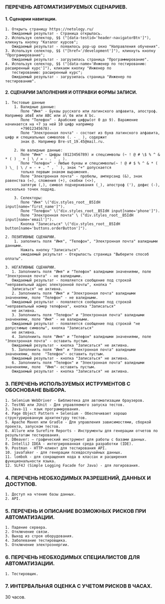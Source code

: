 ### ПЕРЕЧЕНЬ АВТОМАТИЗИРУЕМЫХ СЦЕНАРИЕВ.

#### 1. Сценарии навигации.
    1. Открыть страницу https://netology.ru/ 
       Ожидаемый результат - Страница открылась.
    2. Используя селектор, $$ ("[data-testid='header-navigatorBtn']"), кликнуть кнопку "Каталог курсов"; 
       Ожидаемый результат - появилось pop-up окно "Направления обучения".
    3. Используя селектор, $$ ("[href='/development']"), кликнуть кнопку "Програмирование"; 
       Ожидаемый результат - загрузилась страница "Программирование".
    4. Используя селектор, $$ ("[data-name='Инженер по тестированию: расширенный курс']"), кликаем кнопку "Инженер по
       тестированию: расширенный курс";
       Ожидаемый результат - загрузилась страница "Инженер по тестированию".

#### 2. СЦЕНАРИИ ЗАПОЛНЕНИЯ И ОТПРАВКИ ФОРМЫ ЗАПИСИ.
    1. Тестовые данные
        1. Валидные данные: 
           Поле "Имя" - Буквы русского или латинского алфавита, апостроф. Например абвЁ или ABC или а\`бв или A`bc. 
           Поле "Телефон" - Арабские цифры(от 0 до 9). Варажение начинается на +7 за ней 10 цифр например
           +79012345678). 
           Поле "Электронная почта" - состоит из букв латинского алфавита, цифр и специальных символов (. - _ ), содержит
           знак @. Например Bre-st_19.45@mail.ru.

        2. Не валидные данные: 
           Поле "Имя" - Цифры (0123456789) и спецсимволы (~ ! @ # \$ % ^ & * ( ) _ + | \ / = - . " , ). 
           Поле "Телефон" - Любые буквы и спецсимволы(~ ! @ # $ % ^ & * ( ) \_ | \ / = - + . " , ` ), знак "+" допускается
           только первым знаком выражения. 
           Поле "Электронная почта" - пробелы, амперсанд (&), знак равенства (=), сложения (+), скобки (<>),
           запятую (,), символ подчеркивания (_), апостроф ('), дефис (-), несколько точек подряд.

        3. Селекторы: 
           Поле "Имя" \("div.styles_root__B5IdH input[name='first_name']").
           Поле "Телефон" \("div.styles_root__B5IdH input[name='phone']").
           Поле "Электронная почта" \ ("div.styles_root__B5IdH input[name='email']").
           Кнопка "Записаться" \("div.styles_root__B5IdH button[name='buttons.orderButton']").

    2. ПОЗИТИВНЫЕ СЦЕНАРИИ. 
        1. заполнить поля "Имя", "Телефон", "Электронная почта" валидными данными.
           Нажать кнопку "Записаться".
           ожидаемый результат - Открыласть страница "Выберите способ оплаты".

    3. НЕГАТИВНЫЕ СЦЕНАРИИ. 
       1. Заполниить поля "Имя" и "Телефон" валидными значениями, поле "Электронная почта" - не валидными.
       Ожидаемый результат - появляется сообщение под строкой "неправильный адрес электронной почты", кнопка "
       Записаться" не активна.
       2. Заполниить поля "Имя" и "Электронная почта" валидными значениями, поле "Телефон" - не валидными.
       Ожидаемый результат - появляется сообщение под строкой "неправильный номер телефона", кнопка "Записаться"
       не активна.
       3. Заполниить поля "Телефон" и "Электронная почта" валидными значениями, поле "Имя" - не валидными.
       Ожидаемый результат - появляется сообщение под строкой "не допустимые символы", кнопка "Записаться"
       не активна.
       4. Заполниить поля "Имя" и "Телефон" валидными значениями, поле "Электронная почта" - оставить пустым.
       Ожидаемый результат - кнопка "Записаться" не активна.
       5. Заполниить поля "Имя" и "Электронная почта" валидными значениями, поле  "Телефон"- оставить пустым.
       Ожидаемый результат - кнопка "Записаться" не активна.
       6. Заполниить поля "Телефон" и "Электронная почта" валидными значениями, поле  "Имя"- оставить пустым.
       Ожидаемый результат - кнопка "Записаться" не активна.

### 3. ПЕРЕЧЕНЬ ИСПОЛЬЗУЕМЫХ ИСТРУМЕНТОВ С ОБОСНОВАНЕ ВЫБОРА. 
    1. Selenium WebDriver - Библиотека для автоматизации браузеров.
    2. TestNG или JUnit - Для управляемого запуска тестов.
    3. Java-11 - язык програмирования.
    4. Page Object Pattern + Selenium - Обеспечивает хорошо структурированную архитектуру тестов.
    5. Apache Maven или Gradle - Для управления зависимостями, сборкой проекта, запуском тестов.
    6. Allure или Surefire Reports - Инструменты для генерации отчетов по результатам тестирования.
    7. DBeaver: — графический инструмент для работы с базами данных.
    8. IntelliJ IDEA - интегрированная среда разработки (IDE).
    9. Postman - HTTP-клиент для тестирования API.
    10. javafaker - для генерации псевдослучайных данных.
    11. lombok - для сокращения кода в классах и расширения функциональности языка.
    12. SLF4J (Simple Logging Facade for Java) - для логирования.

### 4. ПЕРЕЧЕНЬ НЕОБХОДИМЫХ РАЗРЕШЕНИЙ, ДАННЫХ И ДОСТУПОВ. 
    1. Доступ на чтение базы данных.
    2. API.

### 5. ПЕРЕЧЕНЬ И ОПИСАНИЕ ВОЗМОЖНЫХ РИСКОВ ПРИ АВТОМАТИЗАЦИИ. 
    1. Падение сервера.
    2. Отключение связи.
    3. Выход из строя оборудования.
    4. Заболевание тестировщика.
    5. Отключение электроэнергии.

### 6. ПЕРЕЧЕНЬ НЕОБХОДИМЫХ СПЕЦИАЛИСТОВ ДЛЯ АВТОМАТИЗАЦИИ. 
    1. Тестировщик.

### 7. ИНТЕРВАЛЬНАЯ ОЦЕНКА С УЧЕТОМ РИСКОВ В ЧАСАХ. 
   30 часов.

 